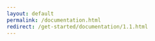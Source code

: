```yaml
---
layout: default
permalink: /documentation.html
redirect: /get-started/documentation/1.1.html
---
```


